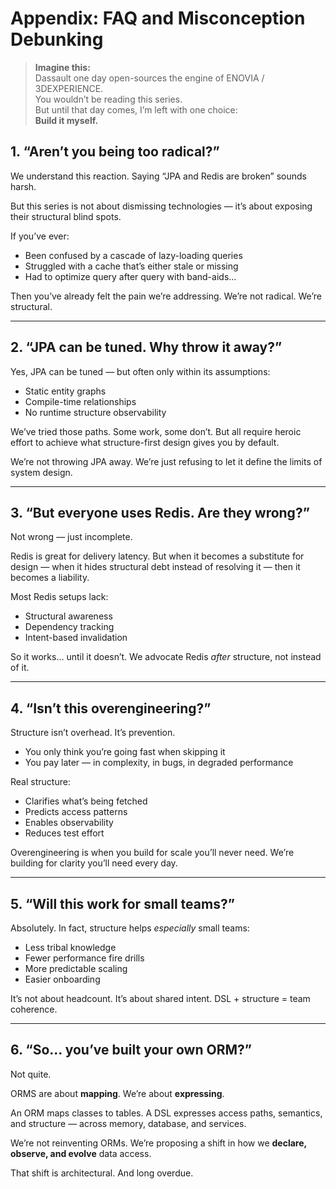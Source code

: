 # Appendix: FAQ and Misconception Debunking

> **Imagine this:**  
> Dassault one day open-sources the engine of ENOVIA / 3DEXPERIENCE.  
> You wouldn’t be reading this series.  
> But until that day comes, I’m left with one choice:  
> **Build it myself.**

## 1. “Aren’t you being too radical?”

We understand this reaction. Saying “JPA and Redis are broken” sounds harsh.

But this series is not about dismissing technologies — it’s about exposing their structural blind spots.

If you’ve ever:
- Been confused by a cascade of lazy-loading queries
- Struggled with a cache that’s either stale or missing
- Had to optimize query after query with band-aids…

Then you’ve already felt the pain we’re addressing.
We’re not radical. We’re structural.

---

## 2. “JPA can be tuned. Why throw it away?”

Yes, JPA can be tuned — but often only within its assumptions:
- Static entity graphs
- Compile-time relationships
- No runtime structure observability

We’ve tried those paths. Some work, some don’t. But all require heroic effort to achieve what structure-first design gives you by default.

We’re not throwing JPA away. We’re just refusing to let it define the limits of system design.

---

## 3. “But everyone uses Redis. Are they wrong?”

Not wrong — just incomplete.

Redis is great for delivery latency.
But when it becomes a substitute for design — when it hides structural debt instead of resolving it — then it becomes a liability.

Most Redis setups lack:
- Structural awareness
- Dependency tracking
- Intent-based invalidation

So it works… until it doesn’t. We advocate Redis *after* structure, not instead of it.

---

## 4. “Isn’t this overengineering?”

Structure isn’t overhead. It’s prevention.

- You only think you’re going fast when skipping it
- You pay later — in complexity, in bugs, in degraded performance

Real structure:
- Clarifies what’s being fetched
- Predicts access patterns
- Enables observability
- Reduces test effort

Overengineering is when you build for scale you’ll never need. We’re building for clarity you’ll need every day.

---

## 5. “Will this work for small teams?”

Absolutely. In fact, structure helps *especially* small teams:

- Less tribal knowledge
- Fewer performance fire drills
- More predictable scaling
- Easier onboarding

It’s not about headcount. It’s about shared intent.
DSL + structure = team coherence.

---

## 6. “So... you’ve built your own ORM?”

Not quite.

ORMS are about **mapping**. We’re about **expressing**.

An ORM maps classes to tables.
A DSL expresses access paths, semantics, and structure — across memory, database, and services.

We’re not reinventing ORMs.
We’re proposing a shift in how we **declare, observe, and evolve** data access.

That shift is architectural.
And long overdue.

